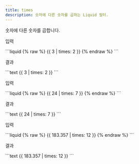 ```yaml
---
title: times
description: 숫자에 다른 숫자를 곱하는 Liquid 필터.
---
```


숫자에 다른 숫자를 곱합니다.

<p class="code-label">입력</p>
```liquid
{% raw %}
{{ 3 | times: 2 }}
{% endraw %}
```

<p class="code-label">결과</p>
```text
{{ 3 | times: 2 }}
```

<p class="code-label">입력</p>
```liquid
{% raw %}
{{ 24 | times: 7 }}
{% endraw %}
```

<p class="code-label">결과</p>
```text
{{ 24 | times: 7 }}
```

<p class="code-label">입력</p>
```liquid
{% raw %}
{{ 183.357 | times: 12 }}
{% endraw %}
```

<p class="code-label">결과</p>
```text
{{ 183.357 | times: 12 }}
```
